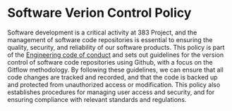 # Software Verion Control Policy

Software development is a critical activity at 383 Project, and the management of software code repositories is essential to ensuring the quality, security, and reliability of our software products. This policy is part of the [Engineering code of conduct](https://github.com/383Project/engineering-code-of-conduct) and sets out guidelines for the version control of software code repositories using Github, with a focus on the Gitflow methodology. By following these guidelines, we can ensure that all code changes are tracked and recorded, and that the code is backed up and protected from unauthorized access or modification. This policy also establishes procedures for managing user access and security, and for ensuring compliance with relevant standards and regulations.
